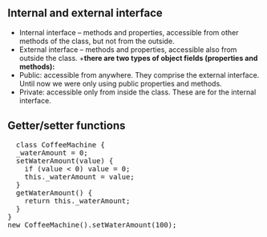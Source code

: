 ## Internal and external interface
+ Internal interface – methods and properties, accessible from other methods of the class, but not from the outside.<br/>
+ External interface – methods and properties, accessible also from outside the class.
+**there are two types of object fields (properties and methods):**
+ Public: accessible from anywhere. They comprise the external interface. Until now we were only using public properties and methods.<br/>
+ Private: accessible only from inside the class. These are for the internal interface.
## Getter/setter functions

<pre>
  class CoffeeMachine {
  _waterAmount = 0;
  setWaterAmount(value) {
    if (value < 0) value = 0;
    this._waterAmount = value;
  }
  getWaterAmount() {
    return this._waterAmount;
  }
}
new CoffeeMachine().setWaterAmount(100);
</pre>
